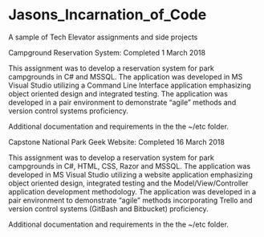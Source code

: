 # Jasons_Incarnation_of_Code
A sample of Tech Elevator assignments and side projects

Campground Reservation System: Completed 1 March 2018

This assignment was to develop a reservation system for park campgrounds in C# and MSSQL. The application was developed in MS Visual Studio utilizing a Command Line Interface application emphasizing object oriented design and integrated testing. The application was developed in a pair environment to demonstrate “agile” methods and version control systems proficiency.

Additional documentation and requirements in the the ~/etc folder.

Capstone National Park Geek Website: Completed 16 March 2018

This assignment was to develop a reservation system for park campgrounds in C#, HTML, CSS, Razor and MSSQL. The application was developed in MS Visual Studio utilizing a website application emphasizing object oriented design, integrated testing and the Model/View/Controller application development methodology. The application was developed in a pair environment to demonstrate “agile” methods incorporating Trello and version control systems (GitBash and Bitbucket) proficiency.

Additional documentation and requirements in the the ~/etc folder.